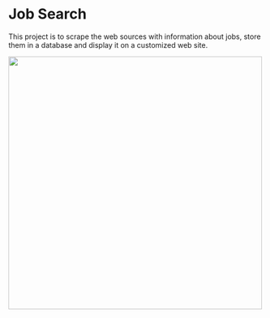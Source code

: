 # Job Search

This project is to scrape the web sources with information about jobs, store them in a database and display it on a customized web site.


<img width="500" src="https://media.giphy.com/media/y66gzZB3QAbfk6fDDz/giphy.gif">

